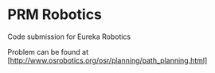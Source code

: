 # PRM Robotics

Code submission for Eureka Robotics 

Problem can be found at [http://www.osrobotics.org/osr/planning/path_planning.html]
